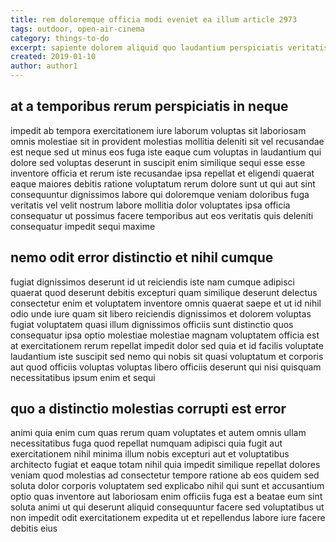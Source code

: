 ```yaml
---
title: rem doloremque officia modi eveniet ea illum article 2973
tags: outdoor, open-air-cinema
category: things-to-do
excerpt: sapiente dolorem aliquid quo laudantium perspiciatis veritatis
created: 2019-01-10
author: author1
---
```


## at a temporibus rerum perspiciatis in neque

impedit ab tempora exercitationem iure laborum voluptas sit laboriosam omnis molestiae sit in provident molestias mollitia deleniti sit vel recusandae est neque sed ut minus eos fuga iste eaque cum voluptas in laudantium qui dolore sed voluptas deserunt in suscipit enim similique sequi esse esse inventore officia et rerum iste recusandae ipsa repellat et eligendi quaerat eaque maiores debitis ratione voluptatum rerum dolore sunt ut qui aut sint consequuntur dignissimos labore qui doloremque veniam doloribus fuga veritatis vel velit nostrum labore mollitia dolor voluptates ipsa officia consequatur ut possimus facere temporibus aut eos veritatis quis deleniti consequatur impedit sequi maxime

## nemo odit error distinctio et nihil cumque

fugiat dignissimos deserunt id ut reiciendis iste nam cumque adipisci quaerat quod deserunt debitis excepturi quam similique deserunt delectus consectetur enim et voluptatem inventore omnis quaerat saepe et ut id nihil odio unde iure quam sit libero reiciendis dignissimos et dolorem voluptas fugiat voluptatem quasi illum dignissimos officiis sunt distinctio quos consequatur ipsa optio molestiae molestiae magnam voluptatem officia est at exercitationem rerum repellat impedit dolor sed quia et id facilis voluptate laudantium iste suscipit sed nemo qui nobis sit quasi voluptatum et corporis aut quod officiis voluptas voluptas libero officiis deserunt qui nisi quisquam necessitatibus ipsum enim et sequi

## quo a distinctio molestias corrupti est error

animi quia enim cum quas rerum quam voluptates et autem omnis ullam necessitatibus fuga quod repellat numquam adipisci quia fugit aut exercitationem nihil minima illum nobis excepturi aut et voluptatibus architecto fugiat et eaque totam nihil quia impedit similique repellat dolores veniam quod molestias ad consectetur tempore ratione ab eos quidem sed soluta dolor corporis voluptatem sed explicabo nihil qui sunt et accusantium optio quas inventore aut laboriosam enim officiis fuga est a beatae eum sint soluta animi ut qui deserunt aliquid consequuntur facere sed voluptatibus ut non impedit odit exercitationem expedita ut et repellendus labore iure facere debitis eius
